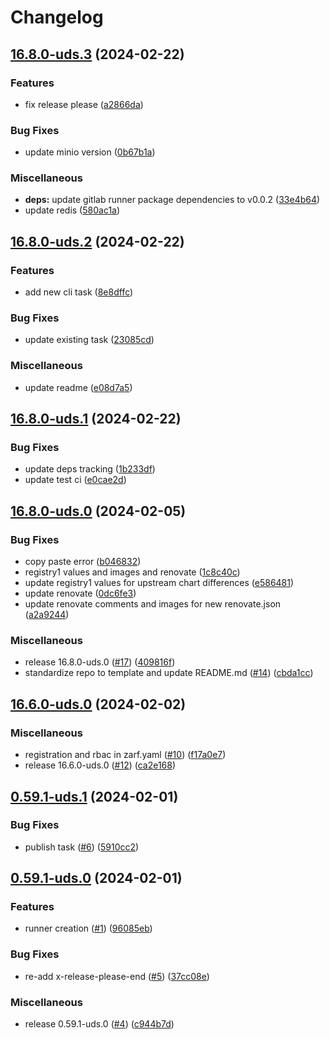 # Changelog

## [16.8.0-uds.3](https://github.com/UnicornChance/literate-octo-parakeet/compare/v16.8.0-uds.2...v16.8.0-uds.3) (2024-02-22)


### Features

* fix release please ([a2866da](https://github.com/UnicornChance/literate-octo-parakeet/commit/a2866da0a0c7adedebe65e34544e31e9a303b9fe))


### Bug Fixes

* update minio version ([0b67b1a](https://github.com/UnicornChance/literate-octo-parakeet/commit/0b67b1ab87998f5bad5943d5c7c877f665a602ad))


### Miscellaneous

* **deps:** update gitlab runner package dependencies to v0.0.2 ([33e4b64](https://github.com/UnicornChance/literate-octo-parakeet/commit/33e4b642b9aaa9f38a8b5370dc74d5a8e2545bf7))
* update redis ([580ac1a](https://github.com/UnicornChance/literate-octo-parakeet/commit/580ac1a13f2cf3d76f9dd8d5ba143aedaf52ddbc))

## [16.8.0-uds.2](https://github.com/UnicornChance/literate-octo-parakeet/compare/v16.8.0-uds.1...v16.8.0-uds.2) (2024-02-22)


### Features

* add new cli task ([8e8dffc](https://github.com/UnicornChance/literate-octo-parakeet/commit/8e8dffc51aab47f7cc2ad6945a5cc89e4b6dcbc6))


### Bug Fixes

* update existing task ([23085cd](https://github.com/UnicornChance/literate-octo-parakeet/commit/23085cd8caa80cbaf317171e8f6986e28260d081))


### Miscellaneous

* update readme ([e08d7a5](https://github.com/UnicornChance/literate-octo-parakeet/commit/e08d7a5e29694f8813da7b8a6057f7ae807dc297))

## [16.8.0-uds.1](https://github.com/UnicornChance/literate-octo-parakeet/compare/v16.8.0-uds.0...v16.8.0-uds.1) (2024-02-22)


### Bug Fixes

* update deps tracking ([1b233df](https://github.com/UnicornChance/literate-octo-parakeet/commit/1b233df8a57f9f338db6817570a5c0fee9d29b24))
* update test ci ([e0cae2d](https://github.com/UnicornChance/literate-octo-parakeet/commit/e0cae2d0ade8058bf7561749755f857886864f43))

## [16.8.0-uds.0](https://github.com/defenseunicorns/uds-package-gitlab-runner/compare/v16.6.0-uds.0...v16.8.0-uds.0) (2024-02-05)


### Bug Fixes

* copy paste error ([b046832](https://github.com/defenseunicorns/uds-package-gitlab-runner/commit/b0468320f39da2bfc5eedf1af171930348152b3f))
* registry1 values and images and renovate ([1c8c40c](https://github.com/defenseunicorns/uds-package-gitlab-runner/commit/1c8c40c42c99865a230870d4f2f0157d19f0e315))
* update registry1 values for upstream chart differences ([e586481](https://github.com/defenseunicorns/uds-package-gitlab-runner/commit/e586481fd4b6d1e8353c63f45d647053d06e2afe))
* update renovate ([0dc6fe3](https://github.com/defenseunicorns/uds-package-gitlab-runner/commit/0dc6fe34b9c5645c7f4c149fdc8f0237026fd2bd))
* update renovate comments and images for new renovate.json ([a2a9244](https://github.com/defenseunicorns/uds-package-gitlab-runner/commit/a2a9244efe45bc86e1794ffdcc04fe77d8742ac3))


### Miscellaneous

* release 16.8.0-uds.0 ([#17](https://github.com/defenseunicorns/uds-package-gitlab-runner/issues/17)) ([409816f](https://github.com/defenseunicorns/uds-package-gitlab-runner/commit/409816f6c4cbf0088c2cd0232a0b29c5387c6edb))
* standardize repo to template and update README.md ([#14](https://github.com/defenseunicorns/uds-package-gitlab-runner/issues/14)) ([cbda1cc](https://github.com/defenseunicorns/uds-package-gitlab-runner/commit/cbda1cc6bd1b020c73aac8f7fee0830f3d3fcf74))

## [16.6.0-uds.0](https://github.com/defenseunicorns/uds-package-gitlab-runner/compare/v0.59.1-uds.1...v16.6.0-uds.0) (2024-02-02)


### Miscellaneous

* registration and rbac in zarf.yaml ([#10](https://github.com/defenseunicorns/uds-package-gitlab-runner/issues/10)) ([f17a0e7](https://github.com/defenseunicorns/uds-package-gitlab-runner/commit/f17a0e79bab8eb7f62f89286f49c8e891e90fab3))
* release 16.6.0-uds.0 ([#12](https://github.com/defenseunicorns/uds-package-gitlab-runner/issues/12)) ([ca2e168](https://github.com/defenseunicorns/uds-package-gitlab-runner/commit/ca2e168421e84ca218ddaa1515d14ada883260f9))

## [0.59.1-uds.1](https://github.com/defenseunicorns/uds-package-gitlab-runner/compare/v0.59.1-uds.0...v0.59.1-uds.1) (2024-02-01)


### Bug Fixes

* publish task ([#6](https://github.com/defenseunicorns/uds-package-gitlab-runner/issues/6)) ([5910cc2](https://github.com/defenseunicorns/uds-package-gitlab-runner/commit/5910cc2f7608194a18af16d739cc54345b007781))

## [0.59.1-uds.0](https://github.com/defenseunicorns/uds-package-gitlab-runner/compare/v0.58.1-uds.1...v0.59.1-uds.0) (2024-02-01)


### Features

* runner creation ([#1](https://github.com/defenseunicorns/uds-package-gitlab-runner/issues/1)) ([96085eb](https://github.com/defenseunicorns/uds-package-gitlab-runner/commit/96085eb515f1c33bea03eb2d4a54e4217f09e79b))


### Bug Fixes

* re-add x-release-please-end ([#5](https://github.com/defenseunicorns/uds-package-gitlab-runner/issues/5)) ([37cc08e](https://github.com/defenseunicorns/uds-package-gitlab-runner/commit/37cc08e4a44f485bb0014cc09a7a3a3dff7ed12d))


### Miscellaneous

* release 0.59.1-uds.0 ([#4](https://github.com/defenseunicorns/uds-package-gitlab-runner/issues/4)) ([c944b7d](https://github.com/defenseunicorns/uds-package-gitlab-runner/commit/c944b7de5083a4c4fe6604690c415d93ee77652f))
